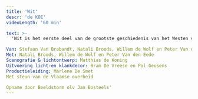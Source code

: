 ```yaml
---
title: 'Wit'
descr: 'de KOE'
videoLength: '60 min'

text: >-
  'Wit is het eerste deel van de grootste geschiedenis van het Westen van de KOE. In Wit zoeken we, om te beginnen, naar een nieuwe onbevangenheid, proberen we terug te gaan naar het - voor ons in ieder geval toen nog - ideologieloze witte Westen van onze jeugd. We willen kijken óf en hoe lang we het volhouden: de vertelling zonder dubbele bodem, zonder politieke agenda of verborgen kunstjargon. Of we het überhaupt nog wel kunnen: Blanco.

Van: Stefaan Van Brabandt, Natali Broods, Willem de Wolf en Peter Van den Eede  
Met: Natali Broods, Willem de Wolf en Peter Van den Eede    
Scenografie & lichtontwerp: Matthias de Koning  
Uitvoering licht-en klankdecor: Bram De Vreese en Pol Geusens    
Productieleiding: Marlene De Smet  
Met steun van de Vlaamse overheid  

Opname door Beeldstorm olv Jan Bosteels'
---
```

